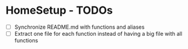 # HomeSetup - TODOs

- [ ] Synchronize README.md with functions and aliases
- [ ] Extract one file for each function instead of having a big file with all functions
